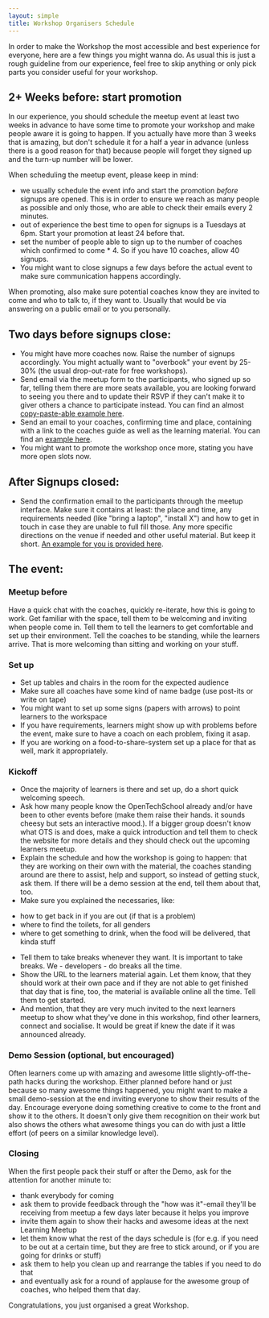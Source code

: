 ```yaml
---
layout: simple
title: Workshop Organisers Schedule
---
```


In order to make the Workshop the most accessible and best experience for everyone, here are a few things you might wanna do. As usual this is just a rough guideline from our experience, feel free to skip anything or only pick parts you consider useful for your workshop.


## 2+ Weeks before: start promotion

In our experience, you should schedule the meetup event at least two weeks in advance to have some time to promote your workshop and make people aware it is going to happen. If you actually have more than 3 weeks that is amazing, but don't schedule it for a half a year in advance (unless there is a good reason for that) because people will forget they signed up and the turn-up number will be lower.

When scheduling the meetup event, please keep in mind:
 * we usually schedule the event info and start the promotion _before_ signups are opened. This is in order to ensure we reach as many people as possible and only those, who are able to check their emails every 2 minutes.
 * out of experience the best time to open for signups is a Tuesdays at 6pm. Start your promotion at least 24 before that.
 * set the number of people able to sign up to the number of coaches which confirmed to come * 4. So if you have 10 coaches, allow 40 signups.
 * You might want to close signups a few days before the actual event to make sure communication happens accordingly.

When promoting, also make sure potential coaches know they are invited to come and who to talk to, if they want to. Usually that would be via answering on a public email or to you personally.

## Two days before signups close:
 * You might have more coaches now. Raise the number of signups accordingly. You might actually want to "overbook" your event by 25-30% (the usual drop-out-rate for free workshops).
 * Send email via the meetup form to the participants, who signed up so far, telling them there are more seats available, you are looking forward to seeing you there and to update their RSVP if they can't make it to giver others a chance to participate instead. You can find an almost [copy-paste-able example here](/handbooks/workshops/example-before-closing.html).
 * Send an email to your coaches, confirming time and place, containing with a link to the coaches guide as well as the learning material. You can find an [example here](/handbooks/workshops/example-coaches-mail.html).
 * You might want to promote the workshop once more, stating you have more open slots now.

## After Signups closed:
 * Send the confirmation email to the participants through the meetup interface. Make sure it contains at least: the place and time, any requirements needed (like "bring a laptop", "install X") and how to get in touch in case they are unable to full fill those. Any more specific directions on the venue if needed and other useful material. But keep it short. [An example for you is provided here](/handbooks/workshops/example-after-closing.html).

## The event:

### Meetup before
Have a quick chat with the coaches, quickly re-iterate, how this is going to work. Get familiar with the space, tell them to be welcoming and inviting when people come in. Tell them to tell the learners to get comfortable and set up their environment. Tell the coaches to be standing, while the learners arrive. That is more welcoming than sitting and working on your stuff.

### Set up
 - Set up tables and chairs in the room for the expected audience
 - Make sure all coaches have some kind of name badge (use post-its or write on tape)
 - You might want to set up some signs (papers with arrows) to point learners to the workspace
 - If you have requirements, learners might show up with problems before the event, make sure to have a coach on each problem, fixing it asap.
 - If you are working on a food-to-share-system set up a place for that as well, mark it appropriately.

### Kickoff
 - Once the majority of learners is there and set up, do a short quick welcoming speech.
 - Ask how many people know the OpenTechSchool already and/or have been to other events before (make them raise their hands. it sounds cheesy but sets an interactive mood.). If a bigger group doesn't know what OTS is and does, make a quick introduction and tell them to check the website for more details and they should check out the upcoming learners meetup.
 - Explain the schedule and how the workshop is going to happen: that they are working on their own with the material, the coaches standing around are there to assist, help and support, so instead of getting stuck, ask them. If there will be a demo session at the end, tell them about that, too.
 - Make sure you explained the necessaries, like:
  * how to get back in if you are out (if that is a problem)
  * where to find the toilets, for all genders
  * where to get something to drink, when the food will be delivered, that kinda stuff
 - Tell them to take breaks whenever they want. It is important to take breaks. We - developers - do breaks all the time.
 - Show the URL to the learners material again. Let them know, that they should work at their own pace and if they are not able to get finished that day that is fine, too, the material is available online all the time. Tell them to get started.
 - And mention, that they are very much invited to the next learners meetup to show what they've done in this workshop, find other learners, connect and socialise. It would be great if knew the date if it was announced already.

### Demo Session (optional, but encouraged)
Often learners come up with amazing and awesome little slightly-off-the-path hacks during the workshop. Either planned before hand or just because so many awesome things happened, you might want to make a small demo-session at the end inviting everyone to show their results of the day. Encourage everyone doing something creative to come to the front and show it to the others. It doesn't only give them recognition on their work but also shows the others what awesome things you can do with just a little effort (of peers on a similar knowledge level).

### Closing
When the first people pack their stuff or after the Demo, ask for the attention for another minute to:
 - thank everybody for coming
 - ask them to provide feedback through the "how was it"-email they'll be receiving from meetup a few days later because it helps you improve
 - invite them again to show their hacks and awesome ideas at the next Learning Meetup
 - let them know what the rest of the days schedule is (for e.g. if you need to be out at a certain time, but they are free to stick around, or if you are going for drinks or stuff)
 - ask them to help you clean up and rearrange the tables if you need to do that
 - and eventually ask for a round of applause for the awesome group of coaches, who helped them that day.


Congratulations, you just organised a great Workshop.